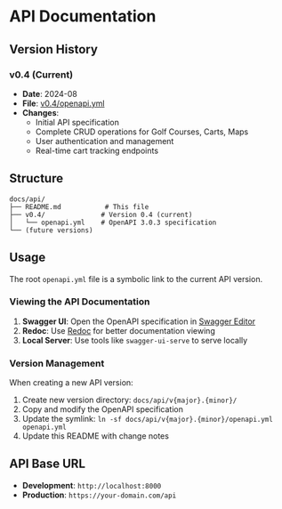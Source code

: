 # API Documentation

## Version History

### v0.4 (Current)
- **Date**: 2024-08
- **File**: [v0.4/openapi.yml](./v0.4/openapi.yml)
- **Changes**:
  - Initial API specification
  - Complete CRUD operations for Golf Courses, Carts, Maps
  - User authentication and management
  - Real-time cart tracking endpoints

## Structure

```
docs/api/
├── README.md           # This file
├── v0.4/              # Version 0.4 (current)
│   └── openapi.yml    # OpenAPI 3.0.3 specification
└── (future versions)
```

## Usage

The root `openapi.yml` file is a symbolic link to the current API version.

### Viewing the API Documentation

1. **Swagger UI**: Open the OpenAPI specification in [Swagger Editor](https://editor.swagger.io/)
2. **Redoc**: Use [Redoc](https://redocly.github.io/redoc/) for better documentation viewing
3. **Local Server**: Use tools like `swagger-ui-serve` to serve locally

### Version Management

When creating a new API version:

1. Create new version directory: `docs/api/v{major}.{minor}/`
2. Copy and modify the OpenAPI specification
3. Update the symlink: `ln -sf docs/api/v{major}.{minor}/openapi.yml openapi.yml`
4. Update this README with change notes

## API Base URL

- **Development**: `http://localhost:8000`
- **Production**: `https://your-domain.com/api`